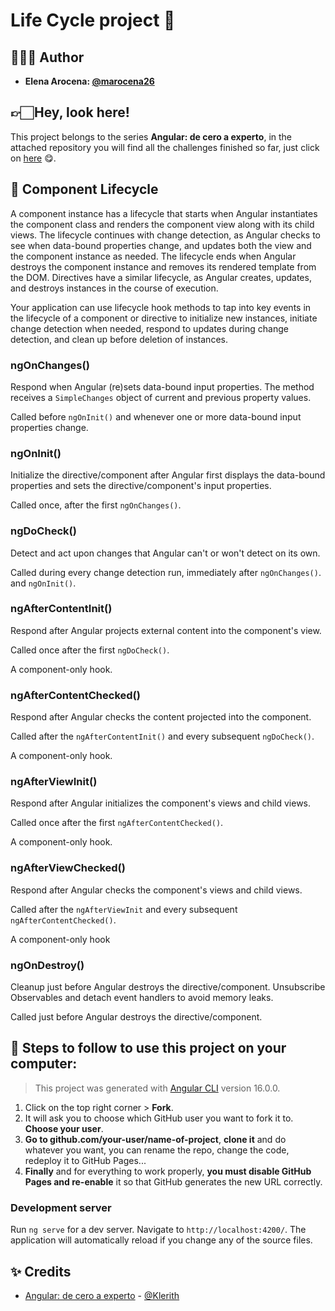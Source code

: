 # Life Cycle project 🌱​

## 👩🏻‍💻 Author 

- **Elena Arocena: [@marocena26](https://github.com/marocena26)**

## 👉🏻 Hey, look here! 

This project belongs to the series **Angular: de cero a experto**, in the attached repository you will find all the challenges finished so far, just click on [here](https://github.com/marocena26/Angular-from-zero-to-expert) 😋.

## 📖 Component Lifecycle 

A component instance has a lifecycle that starts when Angular instantiates the component class and renders the component view along with its child views. The lifecycle continues with change detection, as Angular checks to see when data-bound properties change, and updates both the view and the component instance as needed. The lifecycle ends when Angular destroys the component instance and removes its rendered template from the DOM. Directives have a similar lifecycle, as Angular creates, updates, and destroys instances in the course of execution.

Your application can use lifecycle hook methods to tap into key events in the lifecycle of a component or directive to initialize new instances, initiate change detection when needed, respond to updates during change detection, and clean up before deletion of instances.

### ngOnChanges()

Respond when Angular (re)sets data-bound input properties. The method receives a `SimpleChanges` object of current and previous property values.

Called before `ngOnInit()` and whenever one or more data-bound input properties change.

### ngOnInit()

Initialize the directive/component after Angular first displays the data-bound properties and sets the directive/component's input properties.

Called once, after the first `ngOnChanges()`.

### ngDoCheck()

Detect and act upon changes that Angular can't or won't detect on its own.

Called during every change detection run, immediately after `ngOnChanges()`. and `ngOnInit()`.

### ngAfterContentInit()

Respond after Angular projects external content into the component's view.

Called once after the first `ngDoCheck()`.

A component-only hook.

### ngAfterContentChecked()

Respond after Angular checks the content projected into the component.

Called after the `ngAfterContentInit()` and every subsequent `ngDoCheck()`.

A component-only hook.

### ngAfterViewInit()

Respond after Angular initializes the component's views and child views.

Called once after the first `ngAfterContentChecked()`.

A component-only hook.

### ngAfterViewChecked()

Respond after Angular checks the component's views and child views.

Called after the `ngAfterViewInit` and every subsequent `ngAfterContentChecked()`.

A component-only hook

### ngOnDestroy()

Cleanup just before Angular destroys the directive/component. Unsubscribe Observables and detach event handlers to avoid memory leaks.

Called just before Angular destroys the directive/component.

## 💾 Steps to follow to use this project on your computer:

> This project was generated with [Angular CLI](https://github.com/angular/angular-cli) version 16.0.0.

1. Click on the top right corner > **Fork**.
2. It will ask you to choose which GitHub user you want to fork it to. **Choose your user**.
3. **Go to github.com/your-user/name-of-project**, **clone it** and do whatever you want, you can rename the repo, change the code, redeploy it to GitHub Pages...
4. **Finally** and for everything to work properly, **you must disable GitHub Pages and re-enable** it so that GitHub generates the new URL correctly.

### Development server

Run `ng serve` for a dev server. Navigate to `http://localhost:4200/`. The application will automatically reload if you change any of the source files.

## ✨ Credits

- [Angular: de cero a experto](https://www.udemy.com/course/angular-fernando-herrera/) - [@Klerith](https://github.com/Klerith)
